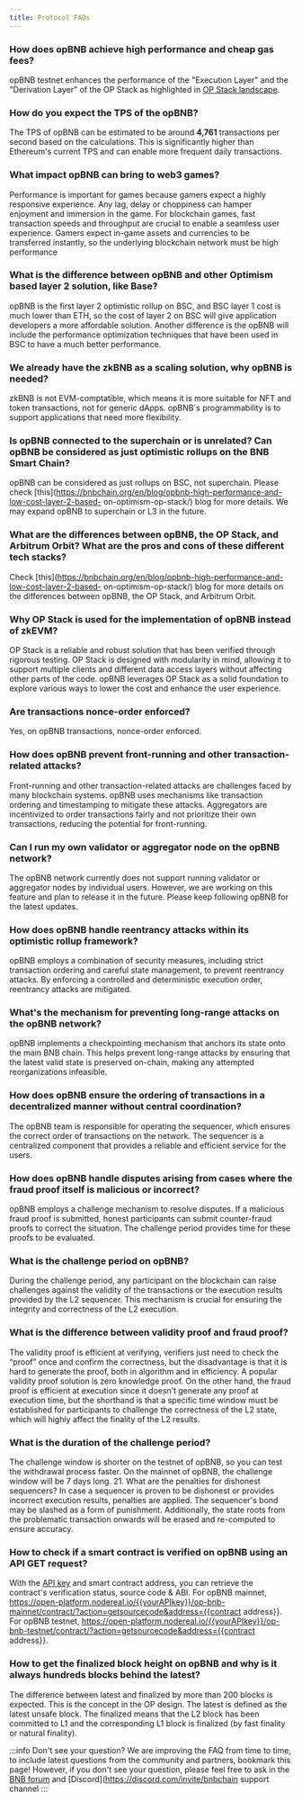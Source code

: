 ```yaml
---
title: Protocol FAQs
---
```


### How does opBNB achieve high performance and cheap gas fees?

opBNB testnet enhances the performance of the "Execution Layer" and the "Derivation Layer" of the OP Stack as highlighted in [OP Stack landscape](https://stack.optimism.io/docs/understand/landscape/?ref=binance.ghost.io#existing-landscape).

### How do you expect the TPS of the opBNB?

The TPS of opBNB can be estimated to be around **4,761** transactions per second based on the calculations. This is significantly higher than Ethereum's current TPS and can enable more frequent daily transactions.

### What impact opBNB can bring to web3 games? 

Performance is important for games because gamers expect a highly responsive experience. Any lag, delay or choppiness can hamper enjoyment and immersion in the game. For blockchain games, fast transaction speeds and throughput are crucial to enable a seamless user experience. Gamers expect in-game assets and currencies to be transferred instantly, so the underlying blockchain network must be high performance

### What is the difference between opBNB and other Optimism based layer 2 solution, like Base?
opBNB is the first layer 2 optimistic rollup on BSC, and BSC layer 1 cost is much lower than ETH, so the cost of layer 2 on BSC will give application developers a more affordable solution. Another difference is the opBNB will include the performance optimization techniques that have been used in BSC to have a much better performance.

### We already have the zkBNB as a scaling solution, why opBNB is needed? 
zkBNB is not EVM-comptatible, which means it is more suitable for NFT and token transactions, not for generic dApps. opBNB`s programmability is to support applications that need more flexibility.

### Is opBNB connected to the superchain or is unrelated? Can opBNB be considered as just optimistic rollups on the BNB Smart Chain?

opBNB can be considered as just rollups on BSC, not superchain. Please check
[this](https://bnbchain.org/en/blog/opbnb-high-performance-and-low-cost-layer-2-based-
on-optimism-op-stack/) blog for more details. We may expand opBNB to superchain or
L3 in the future.

### What are the differences between opBNB, the OP Stack, and Arbitrum Orbit? What are the pros and cons of these different tech stacks?

Check [this](https://bnbchain.org/en/blog/opbnb-high-performance-and-low-cost-layer-2-based-
on-optimism-op-stack/) blog for more details on the differences between opBNB, the OP
Stack, and Arbitrum Orbit.

### Why OP Stack is used for the implementation of opBNB instead of zkEVM?

OP Stack is a reliable and robust solution that has been verified through rigorous testing.
OP Stack is designed with modularity in mind, allowing it to support multiple clients and
different data access layers without affecting other parts of the code. opBNB leverages
OP Stack as a solid foundation to explore various ways to lower the cost and enhance
the user experience.

### Are transactions nonce-order enforced?

Yes, on opBNB transactions, nonce-order enforced.

### How does opBNB prevent front-running and other transaction-related attacks?

Front-running and other transaction-related attacks are challenges faced by many
blockchain systems. opBNB uses mechanisms like transaction ordering and
timestamping to mitigate these attacks. Aggregators are incentivized to order
transactions fairly and not prioritize their own transactions, reducing the potential for
front-running.

### Can I run my own validator or aggregator node on the opBNB network?

The opBNB network currently does not support running validator or aggregator nodes by
individual users. However, we are working on this feature and plan to release it in the future.
Please keep following opBNB for the latest updates.

### How does opBNB handle reentrancy attacks within its optimistic rollup framework?

opBNB employs a combination of security measures, including strict transaction ordering
and careful state management, to prevent reentrancy attacks. By enforcing a controlled
and deterministic execution order, reentrancy attacks are mitigated.

### What's the mechanism for preventing long-range attacks on the opBNB network?

opBNB implements a checkpointing mechanism that anchors its state onto the main
BNB chain. This helps prevent long-range attacks by ensuring that the latest valid state
is preserved on-chain, making any attempted reorganizations infeasible.

### How does opBNB ensure the ordering of transactions in a decentralized manner without central coordination?

The opBNB team is responsible for operating the sequencer, which ensures the correct
order of transactions on the network. The sequencer is a centralized component that
provides a reliable and efficient service for the users.

### How does opBNB handle disputes arising from cases where the fraud proof itself is malicious or incorrect?

opBNB employs a challenge mechanism to resolve disputes. If a malicious fraud proof is
submitted, honest participants can submit counter-fraud proofs to correct the situation.
The challenge period provides time for these proofs to be evaluated.

### What is the challenge period on opBNB?

During the challenge period, any participant on the blockchain can raise challenges against the validity of the transactions or the execution results provided by the L2 sequencer. This mechanism is crucial for ensuring the integrity and correctness of the L2 execution.

### What is the difference between validity proof and fraud proof?

The validity proof is efficient at verifying, verifiers just need to check the “proof” once and
confirm the correctness, but the disadvantage is that it is hard to generate the proof,
both in algorithm and in efficiency. A popular validity proof solution is zero knowledge
proof. On the other hand, the fraud proof is efficient at execution since it doesn’t
generate any proof at execution time, but the shorthand is that a specific time window
must be established for participants to challenge the correctness of the L2 state, which
will highly affect the finality of the L2 results.

### What is the duration of the challenge period?

The challenge window is shorter on the testnet of opBNB, so you can test the withdrawal
process faster. On the mainnet of opBNB, the challenge window will be 7 days long.
21. What are the penalties for dishonest sequencers?
In case a sequencer is proven to be dishonest or provides incorrect execution results,
penalties are applied. The sequencer's bond may be slashed as a form of punishment.
Additionally, the state roots from the problematic transaction onwards will be erased and
re-computed to ensure accuracy.

### How to check if a smart contract is verified on opBNB using an API GET request?
With the [API key](https://nodereal.io/meganode) and smart contract address, you can retrieve the contract's verification status, source code & ABI.
For opBNB mainnet, https://open-platform.nodereal.io/{{yourAPIkey}}/op-bnb-mainnet/contract/?action=getsourcecode&address={{contract address}}.
For opBNB testnet, https://open-platform.nodereal.io/{{yourAPIkey}}/op-bnb-testnet/contract/?action=getsourcecode&address={{contract address}}.

### How to get the finalized block height on opBNB and why is it always hundreds blocks behind the latest?
The difference between latest and finalized by more than 200 blocks is expected. This is the concept in the OP design. The latest is defined as the latest unsafe block. The finalized means that the L2 block has been committed to L1 and the corresponding L1 block is finalized (by fast finality or natural finality).

:::info Don't see your question?
We are improving the FAQ from time to time, to include latest questions from the community and partners, bookmark this page! However, if you don't see your question, please feel free to ask in the [BNB forum](https://forum.bnbchain.org/) and [Discord](https://discord.com/invite/bnbchain support channel
:::
